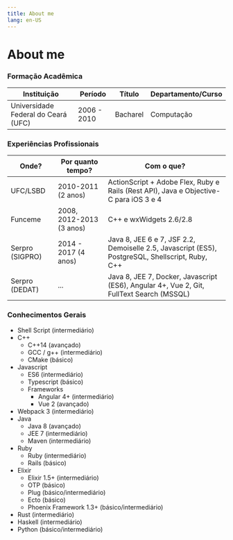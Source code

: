 ```yaml
---
title: About me
lang: en-US
---
```


# About me

### Formação Acadêmica

| Instituição | Período | Título | Departamento/Curso |
| ------ | ----------- | ----- | ------- |
| Universidade Federal do Ceará (UFC) | 2006 - 2010 | Bacharel | Computação |

### Experiências Profissionais

| Onde? | Por quanto tempo? | Com o que? |
| ----------- | ----- | ------- |
| UFC/LSBD | 2010-2011 (2 anos) | ActionScript + Adobe Flex, Ruby e Rails (Rest API), Java e Objective-C para iOS 3 e 4 |
| Funceme | 2008, 2012-2013 (3 anos) | C++ e wxWidgets 2.6/2.8 |
| Serpro (SIGPRO) | 2014 - 2017 (4 anos) | Java 8, JEE 6 e 7, JSF 2.2, Demoiselle 2.5, Javascript (ES5), PostgreSQL, Shellscript, Ruby, C++ |
| Serpro (DEDAT) | ... | Java 8, JEE 7, Docker, Javascript (ES6), Angular 4+, Vue 2, Git, FullText Search (MSSQL) |

### Conhecimentos Gerais

- Shell Script (intermediário)
- C++
  - C++14 (avançado)
  - GCC / g++ (intermediário)
  - CMake (básico)
- Javascript
  - ES6 (intermediário)
  - Typescript (básico)
  - Frameworks
    - Angular 4+ (intermediário)
    - Vue 2 (avançado)
- Webpack 3 (intermediário)
- Java
  - Java 8 (avançado)
  - JEE 7 (intermediário)
  - Maven (intermediário)
- Ruby
  - Ruby (intermediário)
  - Rails (básico)
- Elixir
  - Elixir 1.5+ (intermediário)
  - OTP (básico)
  - Plug (básico/intermediário)
  - Ecto (básico)
  - Phoenix Framework 1.3+ (básico/intermediário)
- Rust (intermediário)
- Haskell (intermediário)
- Python (básico/intermediário)
